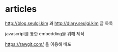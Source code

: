# articles
http://blog.seulgi.kim 과 http://diary.seulgi.kim 글 목록

javascript를 통한 embedding을 위해 제작

https://rawgit.com/ 을 이용해 배포
